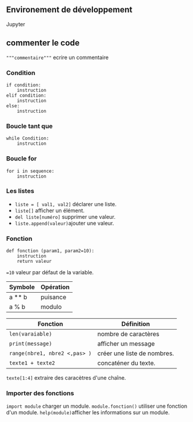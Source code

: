 ## Environement de développement

Jupyter

## commenter le code

`"""commentaire"""` ecrire un commentaire

### Condition 

```
if condition:
	instruction
elif condition:
	instruction
else:
	instruction
```

### Boucle tant que

```
while Condition:
	instruction
```

### Boucle for

```
for i in sequence:
	instruction
```

### Les listes

* `liste = [ val1, val2]` déclarer une liste.
* `liste[]` afficher un élément.
* `del liste[numéro]` supprimer une valeur.
* `liste.append(valeur)`ajouter une valeur.

### Fonction 

```
def fonction (param1, param2=10):
	instruction
	return valeur
```

`=10` valeur par défaut de la variable.

| Symbole | Opération |
|---|---|
| a ** b | puisance |
| a % b | modulo |

| Fonction | Définition | 
|---|---|
| `len(varaiable)` | nombre de caractères |
| `print(message)` | afficher un message |
| `range(nbre1, nbre2 <,pas> )` | créer une liste de nombres. |
| `texte1 + texte2` | concaténer du texte. |

`texte[1:4]` extraire des caracètres d'une chaîne.

### Importer des fonctions

`import module` charger un module.
`module.fonction()` utiliser une fonction d'un module.
`help(module)`afficher les informations sur un module.

